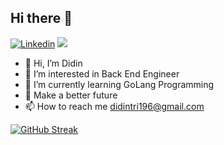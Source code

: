 ## Hi there 👋
<!-- Social Media -->
[![Linkedin](https://img.shields.io/badge/-didintri196-blue?style=flat&logo=Linkedin&logoColor=white)](https://www.linkedin.com/in/didintri196/)
![](https://komarev.com/ghpvc/?username=didintri196&label=Visitor&color=2bbc8a)

<!-- **didintri196/didintri196** is a ✨ _special_ ✨ repository because its `README.md` (this file) appears on your GitHub profile. -->
- 👋 Hi, I’m Didin
- 👀 I’m interested in Back End Engineer
- 🌱 I’m currently learning GoLang Programming
- 💞️ Make a better future
- 📫 How to reach me didintri196@gmail.com

[![GitHub Streak](https://streak-stats.demolab.com?user=didintri196&theme=blue-green)](https://git.io/streak-stats)
